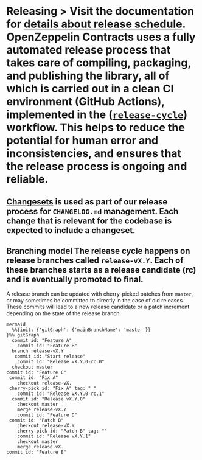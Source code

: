 # Releasing                                                                > Visit the documentation for [details about release schedule](https://docs.openzeppelin.com/contracts/releases-stability).   OpenZeppelin Contracts uses a fully automated release process that takes care of compiling, packaging, and publishing the library, all of which is carried out in a clean CI environment (GitHub Actions), implemented in the ([`release-cycle`](.github/workflows/release-cycle.yml)) workflow. This helps to reduce the potential for human error and inconsistencies, and ensures that the release process is ongoing and reliable.
## [Changesets](https://github.com/changesets/changesets/) is used as part of our release process for `CHANGELOG.md` management. Each change that is relevant for the codebase is expected to include a changeset.
## Branching model The release cycle happens on release branches called `release-vX.Y`. Each of these branches starts as a release candidate (rc) and is eventually promoted to final.
A release branch can be updated with cherry-picked patches from `master`, or may sometimes be committed to directly in the case of old releases. These commits will lead to a new release candidate or a patch increment depending on the state of the release branch.
```
mermaid
  %%{init: {'gitGraph': {'mainBranchName': 'master'}}
}%% gitGraph
  commit id: "Feature A"
    commit id: "Feature B"
  branch release-vX.Y
   commit id: "Start release"
    commit id: "Release vX.Y.0-rc.0"
  checkout master
commit id: "Feature C"
 commit id: "Fix A"
    checkout release-vX.
 cherry-pick id: "Fix A" tag: " "
    commit id: "Release vX.Y.0-rc.1"
  commit id: "Release vX.Y.0"
    checkout master
    merge release-vX.Y
    commit id: "Feature D"
 commit id: "Patch B"
    checkout release-vX.Y
    cherry-pick id: "Patch B" tag: ""
    commit id: "Release vX.Y.1"
    checkout master
    merge release-vX.
commit id: "Feature E"
```

